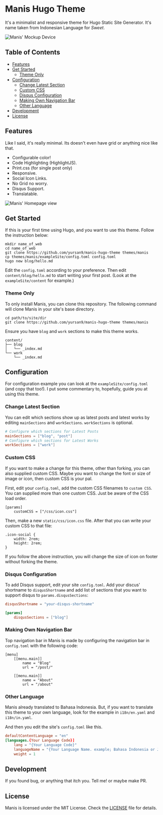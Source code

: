# Manis Hugo Theme

It's a minimalist and responsive theme for Hugo Static Site Generator. It's
name taken from Indonesian Language for *Sweet*.

![Manis' Mockup Device](https://raw.githubusercontent.com/yursan9/manis-hugo-theme/master/images/mockup.jpg)

## Table of Contents

- [Features](https://github.com/yursan9/manis-hugo-theme#features)
- [Get Started](https://github.com/yursan9/manis-hugo-theme#get-started)
  + [Theme Only](https://github.com/yursan9/manis-hugo-theme#theme-only)
- [Configuration](https://github.com/yursan9/manis-hugo-theme#configuration)
  + [Change Latest Section](https://github.com/yursan9/manis-hugo-theme#change-latest-section)
  + [Custom CSS](https://github.com/yursan9/manis-hugo-theme#custom-css)
  + [Disqus Configuration](https://github.com/yursan9/manis-hugo-theme#disqus-configuration)
  + [Making Own Navigation Bar](https://github.com/yursan9/manis-hugo-theme#making-own-navigation-bar)
  + [Other Language](https://github.com/yursan9/manis-hugo-theme#other-language)
- [Development](https://github.com/yursan9/manis-hugo-theme#development)
- [License](https://github.com/yursan9/manis-hugo-theme#license)

## Features

Like I said, it's really minimal. Its doesn't even have grid or anything nice like that.

-   Configurable color!
-   Code Highlighting (HighlightJS).
-   Print.css (for single post only)
-   Responsive.
-   Social Icon Links.
-   No Grid no worry.
-   Disqus Support.
-   Translatable.

![Manis' Homepage view](https://raw.githubusercontent.com/yursan9/manis-hugo-theme/master/images/blue-red.png)

## Get Started

If this is your first time using Hugo, and you want to use this theme. Follow the instruction below:

```
mkdir name_of_web
cd name_of_web
git clone https://github.com/yursan9/manis-hugo-theme themes/manis
cp themes/manis/exampleSite/config.toml config.toml
hugo new blog/hello.md
```

Edit the `config.toml` according to your preference. Then edit `content/blog/hello.md` to
start writing your first post. (Look at the `exampleSite/content` for example.)

### Theme Only

To only install Manis, you can clone this repository. The following command will clone Manis in your site's base directory.

```
cd path/to/site/dir
git clone https://github.com/yursan9/manis-hugo-theme themes/manis
```

Ensure you have `blog` and `work` sections to make this theme works.

```
content/
├── blog
│   └── _index.md
└── work
    └── _index.md
```

## Configuration

For configuration example you can look at the `exampleSite/config.toml` (and copy that too!). I put some commentary to, hopefully, guide you at using this theme.

### Change Latest Section

You can edit which sections show up as latest posts and latest works by editing `mainSections` and `workSections`. `workSections` is optional.

```toml
# Configure which sections for Latest Posts
mainSections = ["blog", "post"]
# Configure which sections for Latest Works
workSections = ["work"]
```

### Custom CSS
If you want to make a change for this theme, other than forking, you can also supplied custom CSS. Maybe you want to change the font or size of image or icon, then custom CSS is your pal.

First, edit your `config.toml`, add the custom CSS filenames to `custom CSS`. You can supplied more than one custom CSS. Just be aware of the CSS load order.

```
[params]
    customCSS = ["/css/icon.css"]
```

Then, make a new `static/css/icon.css` file. After that you can write your custom CSS to that file:

```
.icon-social {
    width: 2rem;
    height: 2rem;
} 
```

If you follow the above instruction, you will change the size of icon on footer without forking the theme.

### Disqus Configuration
To add Disqus support, edit your site `config.toml`. Add your discus' shortname to `disqusShortname` and add list of sections that you want to support disqus to `params.disqusSections`:

```toml
disqusShortname = "your-disqus-shortname"

[params]
    disqusSections = ["blog"]
```

### Making Own Navigation Bar

Top navigation bar in Manis is made by configuring the navigation bar in `config.toml` with the following code:

```
[menu]
    [[menu.main]]
        name = "Blog"
        url = "/post/"

    [[menu.main]]
        name = "About"
        url = "/about"

```

### Other Language

Manis already translated to Bahasa Indonesia. But, if you want to translate this theme to your own language, look for the example in `i18n/en.yaml` and `i18n/in.yaml`.

And then you edit the site's `config.toml` like this.

```toml
defaultContentLanguage = "en"
[languages.{Your Language Code}]
    lang = "{Your Language Code}"
    languageName = "{Your Language Name. example; Bahasa Indonesia or Japanese}"
    weight = 1
```

## Development

If you found bug, or anything that itch you. Tell me! or maybe make PR.

## License

Manis is licensed under the MIT License. Check the [LICENSE](https://github.com/yursan9/manis-hugo-theme/blob/master/LICENSE.md) file for details.
